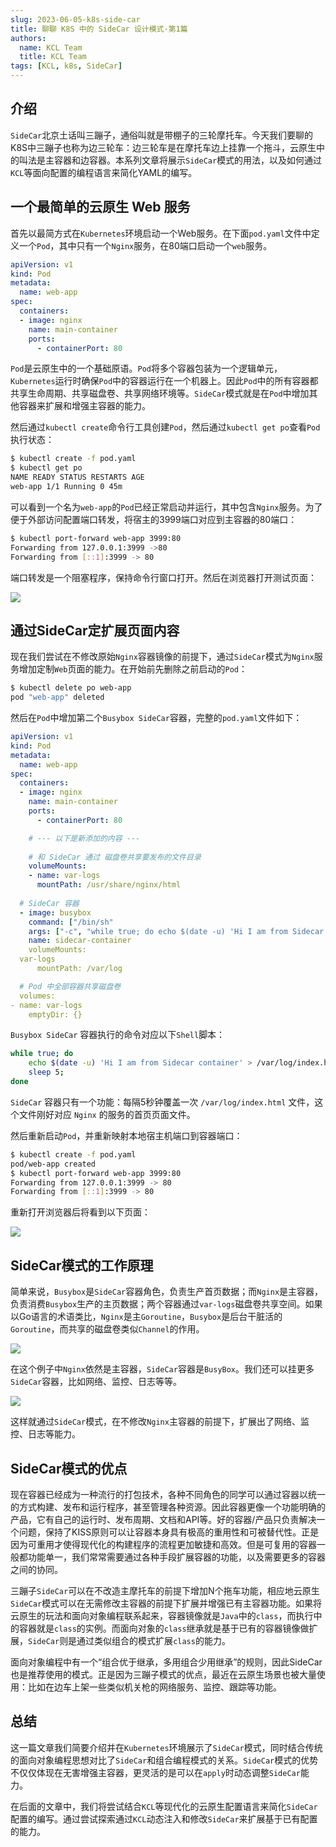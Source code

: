 ```yaml
---
slug: 2023-06-05-k8s-side-car
title: 聊聊 K8S 中的 SideCar 设计模式·第1篇
authors:
  name: KCL Team
  title: KCL Team
tags: [KCL, k8s, SideCar]
---
```


## 介绍

`SideCar`北京土话叫三蹦子，通俗叫就是带棚子的三轮摩托车。今天我们要聊的K8S中三蹦子也称为边三轮车：边三轮车是在摩托车边上挂靠一个拖斗，云原生中的叫法是主容器和边容器。本系列文章将展示`SideCar`模式的用法，以及如何通过`KCL`等面向配置的编程语言来简化YAML的编写。

## 一个最简单的云原生 Web 服务

首先以最简方式在`Kubernetes`环境启动一个Web服务。在下面`pod.yaml`文件中定义一个`Pod`，其中只有一个`Nginx`服务，在80端口启动一个`web`服务。

```yaml
apiVersion: v1
kind: Pod
metadata:
  name: web-app
spec:
  containers:
  - image: nginx
    name: main-container
    ports:
      - containerPort: 80
```

`Pod`是云原生中的一个基础原语。`Pod`将多个容器包装为一个逻辑单元，`Kubernetes`运行时确保`Pod`中的容器运行在一个机器上。因此`Pod`中的所有容器都共享生命周期、共享磁盘卷、共享网络环境等。`SideCar`模式就是在`Pod`中增加其他容器来扩展和增强主容器的能力。

然后通过`kubectl create`命令行工具创建`Pod`，然后通过`kubectl get po`查看`Pod`执行状态：

```bash
$ kubectl create -f pod.yaml
$ kubectl get po
NAME READY STATUS RESTARTS AGE
web-app 1/1 Running 0 45m
```

可以看到一个名为`web-app`的`Pod`已经正常启动并运行，其中包含`Nginx`服务。为了便于外部访问配置端口转发，将宿主的3999端口对应到主容器的80端口：

```bash
$ kubectl port-forward web-app 3999:80
Forwarding from 127.0.0.1:3999 ->80
Forwarding from [::1]:3999 -> 80
```

端口转发是一个阻塞程序，保持命令行窗口打开。然后在浏览器打开测试页面：

![](/Users/zongz/Workspace/kusionstack/kcl-lang.io/blog/2023-06-05-k8s-side-car/port_forward.png)

## 通过SideCar定扩展页面内容

现在我们尝试在不修改原始`Nginx`容器镜像的前提下，通过`SideCar`模式为`Nginx`服务增加定制`Web`页面的能力。在开始前先删除之前启动的`Pod`：

```bash
$ kubectl delete po web-app
pod "web-app" deleted
```

然后在`Pod`中增加第二个`Busybox SideCar`容器，完整的`pod.yaml`文件如下：

```yaml
apiVersion: v1
kind: Pod
metadata:
  name: web-app
spec:
  containers:
  - image: nginx
    name: main-container
    ports:
      - containerPort: 80

    # --- 以下是新添加的内容 ---
    
    # 和 SideCar 通过 磁盘卷共享要发布的文件目录
    volumeMounts:
    - name: var-logs
      mountPath: /usr/share/nginx/html
  
  # SideCar 容器
  - image: busybox
    command: ["/bin/sh"
    args: ["-c", "while true; do echo $(date -u) 'Hi I am from Sidecar container' > /var/log/index.html; sleep 5;done"
    name: sidecar-container
    volumeMounts:
  var-logs
      mountPath: /var/log

  # Pod 中全部容器共享磁盘卷
  volumes:
- name: var-logs
    emptyDir: {}

```

`Busybox SideCar` 容器执行的命令对应以下`Shell`脚本：

```bash
while true; do
	echo $(date -u) 'Hi I am from Sidecar container' > /var/log/index.html;
	sleep 5;
done
```

`SideCar` 容器只有一个功能：每隔5秒钟覆盖一次 `/var/log/index.html` 文件，这个文件刚好对应 `Nginx` 的服务的首页页面文件。

然后重新启动`Pod`，并重新映射本地宿主机端口到容器端口：

```bash
$ kubectl create -f pod.yaml 
pod/web-app created
$ kubectl port-forward web-app 3999:80
Forwarding from 127.0.0.1:3999 -> 80
Forwarding from [::1]:3999 -> 80
```

重新打开浏览器后将看到以下页面：

![](/Users/zongz/Workspace/kusionstack/kcl-lang.io/blog/2023-06-05-k8s-side-car/port_forward_1.png)

## SideCar模式的工作原理

简单来说，`Busybox`是`SideCar`容器角色，负责生产首页数据；而`Nginx`是主容器，负责消费`Busybox`生产的主页数据；两个容器通过`var-logs`磁盘卷共享空间。如果以Go语言的术语类比，`Nginx`是主`Goroutine`，`Busybox`是后台干脏活的`Goroutine`，而共享的磁盘卷类似`Channel`的作用。

![](/Users/zongz/Workspace/kusionstack/kcl-lang.io/blog/2023-06-05-k8s-side-car/how_sidecar_work.png)

在这个例子中`Nginx`依然是主容器，`SideCar`容器是`BusyBox`。我们还可以挂更多`SideCar`容器，比如网络、监控、日志等等。

![](/Users/zongz/Workspace/kusionstack/kcl-lang.io/blog/2023-06-05-k8s-side-car/how_sidecar_work_1.png)

这样就通过`SideCar`模式，在不修改`Nginx`主容器的前提下，扩展出了网络、监控、日志等能力。

## SideCar模式的优点

现在容器已经成为一种流行的打包技术，各种不同角色的同学可以通过容器以统一的方式构建、发布和运行程序，甚至管理各种资源。因此容器更像一个功能明确的产品，它有自己的运行时、发布周期、文档和API等。好的容器/产品只负责解决一个问题，保持了KISS原则可以让容器本身具有极高的重用性和可被替代性。正是因为可重用才使得现代化的构建程序的流程更加敏捷和高效。但是可复用的容器一般都功能单一，我们常常需要通过各种手段扩展容器的功能，以及需要更多的容器之间的协同。

三蹦子`SideCar`可以在不改造主摩托车的前提下增加N个拖车功能，相应地云原生`SideCar`模式可以在无需修改主容器的前提下扩展并增强已有主容器功能。如果将云原生的玩法和面向对象编程联系起来，容器镜像就是`Java`中的`class`，而执行中的容器就是`class`的实例。而面向对象的`class`继承就是基于已有的容器镜像做扩展，`SideCar`则是通过类似组合的模式扩展`class`的能力。

面向对象编程中有一个“组合优于继承，多用组合少用继承”的规则，因此SideCar也是推荐使用的模式。正是因为三蹦子模式的优点，最近在云原生场景也被大量使用：比如在边车上架一些类似机关枪的网络服务、监控、跟踪等功能。

## 总结

这一篇文章我们简要介绍并在`Kubernetes`环境展示了`SideCar`模式，同时结合传统的面向对象编程思想对比了`SideCar`和组合编程模式的关系。`SideCar`模式的优势不仅仅体现在无害增强主容器，更灵活的是可以在`apply`时动态调整`SideCar`能力。

在后面的文章中，我们将尝试结合`KCL`等现代化的云原生配置语言来简化`SideCar`配置的编写。通过尝试探索通过`KCL`动态注入和修改`SideCar`来扩展基于已有配置的能力。
